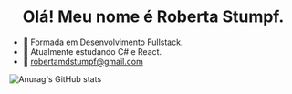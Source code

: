 <h1 align="center">Olá! Meu nome é Roberta Stumpf.</h1>


- 🔭 Formada em Desenvolvimento Fullstack.
- 🌱 Atualmente estudando C# e React.
- 💬 robertamdstumpf@gmail.com


![Anurag's GitHub stats](https://github-readme-stats.vercel.app/api?username=roberta2105&show_icons=true&theme=dracula)

